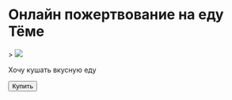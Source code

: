 <!DOCTYPE html>
<html lang="ru">
<head>
    <meta charset="UTF-8">
    <title>Магаз</title>
</head>
<body>
    <div id="main">
        <h1> Онлайн пожертвование на еду Тёме </h1>>
        <img src="https://static.tildacdn.com/tild6435-3863-4162-b263-663936343830/photo.jpg">
        <p>Хочу кушать вкусную еду</p>
        <button id="buy">Купить</button>
    </div>
</body>
</html>
